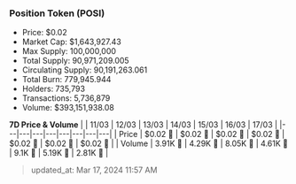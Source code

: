 
  ### Position Token (POSI)
  - Price: $0.02
  - Market Cap: $1,643,927.43
  - Max Supply: 100,000,000
  - Total Supply: 90,971,209.005
  - Circulating Supply: 90,191,263.061
  - Total Burn: 779,945.944
  - Holders: 735,793
  - Transactions: 5,736,879
  - Volume: $393,151,938.08

  **7D Price & Volume**
  | | 11&#x2F;03 | 12&#x2F;03 | 13&#x2F;03 | 14&#x2F;03 | 15&#x2F;03 | 16&#x2F;03 | 17&#x2F;03 |
  |---|---|---|---|---|---|---|---|
  | Price | $0.02 🚀 | $0.02 🚀 | $0.02 🚀 | $0.02 🔻 | $0.02 🚀 | $0.02 🔻 | $0.02 🔻 |
  | Volume | 3.91K 🔻 | 4.29K 🚀 | 8.05K 🚀 | 4.61K 🔻 | 9.1K 🚀 | 5.19K 🔻 | 2.81K 🔻 |

  > updated_at: Mar 17, 2024 11:57 AM
